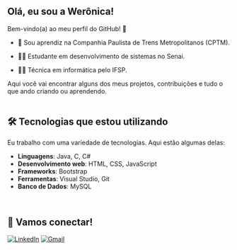 ## Olá, eu sou a Werônica! 

Bem-vindo(a) ao meu perfil do GitHub! 👋

- 🚋 Sou aprendiz na Companhia Paulista de Trens Metropolitanos (CPTM).

- 👩‍💻 Estudante em desenvolvimento de sistemas no Senai.

- 👩‍🎓 Técnica em informática pelo IFSP.

Aqui você vai encontrar alguns dos meus projetos, contribuições e tudo o que ando 
criando ou aprendendo.
<br>
<br>

## 🛠 Tecnologias que estou utilizando

Eu trabalho com uma variedade de tecnologias. Aqui estão algumas delas:
 - **Linguagens**: Java, C, C#
 - **Desenvolvimento web**: HTML, CSS, JavaScript
 - **Frameworks**: Bootstrap
 - **Ferramentas**: Visual Studio, Git
 - **Banco de Dados**: MySQL
<br>

## 💬 Vamos conectar!
[![LinkedIn](https://img.shields.io/badge/linkedin-%230077B5.svg?style=for-the-badge&logo=linkedin&logoColor=white)](www.linkedin.com/in/werônicalvesmelo)
[![Gmail](https://img.shields.io/badge/Gmail-D14836?style=for-the-badge&logo=gmail&logoColor=white)](weronicaamelo@gmail.com)
